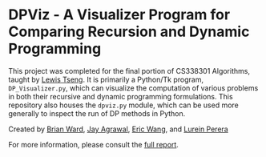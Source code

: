 # DPViz - A Visualizer Program for Comparing Recursion and Dynamic Programming
This project was completed for the final portion of CS338301 Algorithms, taught by [Lewis Tseng](https://www.bc.edu/bc-web/schools/mcas/departments/computer-science/people/faculty-directory/lewis-tseng.html). It is primarily a Python/Tk program, `DP_Visualizer.py`, which can visualize the computation of various problems in both their recursive and dynamic programming formulations. This repository also houses the `dpviz.py` module, which can be used more generally to inspect the run of DP methods in Python. 

Created by [Brian Ward](https://github.com/wardbrian), [Jay Agrawal](https://github.com/JayAgrawal), [Eric Wang](https://github.com/ericwang2311), and [Lurein Perera](https://github.com/lurein)

For more information, please consult the [full report](/Docs/Report.pdf).